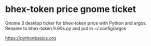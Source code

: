 # bhex-token price gnome ticket 

Gnome 3 desktop ticker for bhex-token price with Python and argos. Rename to bhex-token.1r.60s.py and put in ~/.config/argos

https://pythonbasics.org

